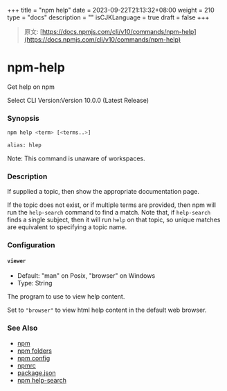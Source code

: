 +++
title = "npm help"
date = 2023-09-22T21:13:32+08:00
weight = 210
type = "docs"
description = ""
isCJKLanguage = true
draft = false
+++

> 原文: [https://docs.npmjs.com/cli/v10/commands/npm-help](https://docs.npmjs.com/cli/v10/commands/npm-help)

# npm-help

Get help on npm

Select CLI Version:Version 10.0.0 (Latest Release)

### Synopsis



```bash
npm help <term> [<terms..>]

alias: hlep
```

Note: This command is unaware of workspaces.

### Description

If supplied a topic, then show the appropriate documentation page.

If the topic does not exist, or if multiple terms are provided, then npm will run the `help-search` command to find a match. Note that, if `help-search` finds a single subject, then it will run `help` on that topic, so unique matches are equivalent to specifying a topic name.

### Configuration

#### `viewer`

- Default: "man" on Posix, "browser" on Windows
- Type: String

The program to use to view help content.

Set to `"browser"` to view html help content in the default web browser.

### See Also

- [npm](https://docs.npmjs.com/cli/v10/commands/npm)
- [npm folders](https://docs.npmjs.com/cli/v10/configuring-npm/folders)
- [npm config](https://docs.npmjs.com/cli/v10/commands/npm-config)
- [npmrc](https://docs.npmjs.com/cli/v10/configuring-npm/npmrc)
- [package.json](https://docs.npmjs.com/cli/v10/configuring-npm/package-json)
- [npm help-search](https://docs.npmjs.com/cli/v10/commands/npm-help-search)
